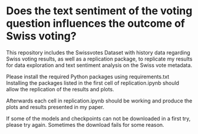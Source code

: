 # Does the text sentiment of the voting question influences the outcome of Swiss voting?

This repository includes the Swissvotes Dataset with history data regarding Swiss voting results, as well as a replication package, to replicate my results for data exploration and text sentiment analysis on the Swiss vote metadata.

Please install the required Python packages using requirements.txt
Installing the packages listed in the first cell of replication.ipynb should allow the replication of the results and plots.

Afterwards each cell in replication.ipynb should be working and produce the plots and results presented in my paper.

If some of the models and checkpoints can not be downloaded in a first try, please try again. Sometimes the download fails for some reason. 

